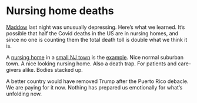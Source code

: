 # Nursing home deaths
<a href="https://www.msnbc.com/rachel-maddow/watch/nursing-home-deaths-should-be-obvious-target-of-covid-19-response-82189381550">Maddow</a> last night was unusually depressing. Here’s what we learned. It’s possible that half the Covid deaths in the US are in nursing homes, and since no one is counting them the total death toll is double what we think it is.

A <a href="https://www.caring.com/senior-living/new-jersey/andover/andover-subacute-and-rehab-ii-07821">nursing home</a> in a <a href="https://www.google.com/maps/place/Andover,+NJ/@40.9843627,-74.7504447,15z/data=!3m1!4b1!4m5!3m4!1s0x89c370d16ddb23a9:0x7185a0a5d268100!8m2!3d40.9859311!4d-74.7421089">small NJ town</a> is the <a href="https://www.nytimes.com/2020/04/15/nyregion/coronavirus-nj-andover-nursing-home-deaths.html">example</a>. Nice normal suburban town. A nice looking nursing home. Also a death trap. For patients and care-givers alike. Bodies stacked up.

A better country would have removed Trump after the Puerto Rico debacle. We are paying for it now. Nothing has prepared us emotionally for what’s unfolding now.

